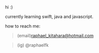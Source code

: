 hi :)

currently learning swift, java and javascript.

how to reach me:
> (email)raphael_kitahara@hotmail.com

> (ig) @raphaelfk
